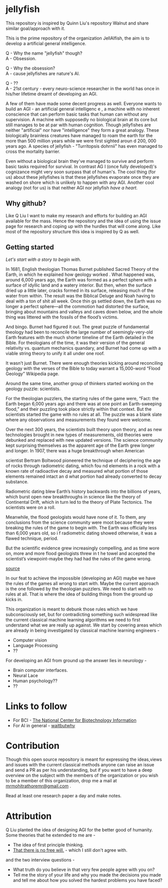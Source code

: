 # jellyfish
This repository is inspired by Quinn Liu's repository Walnut and share similar goal/approach with it.

This is the prime repository of the organization JellAIfish, the aim is to develop a artificial general intelligence.

Q - Why the name "jellyfish" though?  
A - Obsession.

Q - Why the obsession?  
A - cause jellyfishes are nature's AI.

Q - ??  
A - 21st century - every neuro-science researcher in the world has once in his/her lifetime dreamt of developing an AGI.
 
A few of them have made some decent progress as well. Everyone wants to build an AGI - an artificial general intelligenc
e
, a machine with no inherent conscience that can perform basic tasks that human can without any supervision. A machine 
with supposedly no biological brain at its core but still manages to be at par with human cognition. 
Though jellyfishes are neither "artificial" nor have "intelligence" they form a great analogy. These biologically 
brainless creatures have managed to roam the earth for the more than 500 million years while we were first sighted aroun
d 200,
000 years ago. A species of jellyfish - "Turritopsis dohrnii" has even managed to cross the mortality barrier. 

Even without a biological brain they've managed to survive and perform basic tasks required for survival. In contrast AG
I (once fully developed)'s cognizance might very soon surpass that of human's. The cool thing (for us) about these 
jellyfishes is that these jellyfishes evaporate once they are washed on shore which is unlikely to happen with any AGI. 
Another cool analogy (not for us) is that neither AGI nor jellyfish *have a heart.*

## Why github?
Like Q Liu I want to make my research and efforts for building an AGI available for the mass. Hence the repository and the idea of using the issue page for research and coping up with the hurdles that will come along.
Like most of the repository structure this idea is inspired by Q as well.


## Getting started
_Let's start with a story to begin with._  

In 1681, English theologian Thomas Burnet published Sacred Theory of the Earth, in which he explained how geology worked
. What happened was, around 6,000 years ago, the Earth was formed as a perfect sphere with a surface of idyllic land and
 a watery interior. But then, when the surface dried up a little later, cracks formed in its surface, releasing much of 
the water from within. The result was the Biblical Deluge and Noah having to deal with a ton of shit all week. Once thin
gs settled down, the Earth was no longer a perfect sphere—all the commotion had distorted the surface, bringing about 
mountains and valleys and caves down below, and the whole thing was littered with the fossils of the flood’s victims.

And bingo. Burnet had figured it out. The great puzzle of fundamental theology had been to reconcile the large number of
 seemingly-very-old Earth features with the much shorter timeline of the Earth detailed in the Bible. For theologians of
 the time, it was their version of the general relativity vs. quantum mechanics quandary, and Burnet had come up with a 
viable string theory to unify it all under one roof.

It wasn’t just Burnet. There were enough theories kicking around reconciling geology with the verses of the Bible to 
today warrant a 15,000-word “Flood Geology” Wikipedia page.

Around the same time, another group of thinkers started working on the geology puzzle: scientists.

For the theologian puzzlers, the starting rules of the game were, “Fact: the Earth began 6,000 years ago and there was
 at one point an Earth-sweeping flood,” and their puzzling took place strictly within that context. But the scientists
 started the game with no rules at all. The puzzle was a blank slate where any observations and measurements they found 
were welcome.

Over the next 300 years, the scientists built theory upon theory, and as new technologies brought in new types of 
measurements, old theories were debunked and replaced with new updated versions. The science community kept surprising 
themselves as the apparent age of the Earth grew longer and longer. In 1907, there was a huge breakthrough when American
 
scientist Bertram Boltwood pioneered the technique of deciphering the age of rocks through radiometric dating, which fou
nd
elements in a rock with a known rate of radioactive decay and measured what portion of those elements remained intact an
d 
what portion had already converted to decay substance.

Radiometric dating blew Earth’s history backwards into the billions of years, which burst open new breakthroughs in 
science like the theory of Continental Drift, which in turn led to the theory of Plate Tectonics. The scientists were on
 a
 roll.

Meanwhile, the flood geologists would have none of it. To them, any conclusions from the science community were moot 
because they were breaking the rules of the game to begin with. The Earth was officially less than 6,000 years old, so i
f 
radiometric dating showed otherwise, it was a flawed technique, period.

But the scientific evidence grew increasingly compelling, and as time wore on, more and more flood geologists threw in t
he towel and accepted the scientist’s viewpoint-maybe they had had the rules of the game wrong.

[source](https://waitbutwhy.com/2015/11/the-cook-and-the-chef-musks-secret-sauce.html)


In our feat to achieve the impossible (developing an AGI) maybe we have the rules of the games all wrong to start with. 
Maybe the current approach is the one followed by the theologian puzzlers. We need to start with no rules at all. That 
is where the idea of building things from the ground up kicks in. 
  
This organization is meant to debunk those rules which we have subconsciously set, but for contradicting something such 
widespread like the current classical machine learning algorithms we need to first understand what we are really up 
against. We start by covering areas which are already in being investigated by classical machine learning engineers -
* Computer vision
* Language Processing
* ??

For developing an AGI from ground up the answer lies in neurology - 
* Brain computer interfaces.
* Neural Lace
* Human psychology??
* ??

# Links to follow 
* For BCI - [The National Center for Biotechnology Information](https://www.ncbi.nlm.nih.gov/)
* For AI in general - [waitbutwhy](http://waitbutwhy.com/)

# Contribution
Though this open source repository is meant for expressing the ideas,views and issues with the current classical methods anyone can raise an issue and send a PR as per his understanding, but if you want to have a deep overview on the 
 subject with the members of the organization or you wish to be a member of this organization, drop me a mail at 
 mrmohitrathoremr@gmail.com . 
 
 Read at least one research paper a day and make notes.

# Attribution 
Q Liu planted the idea of designing AGI for the better good of humanity. Some theories that he extended to me are - 
* The idea of first principle thinking. 
* [That there is no free will](https://www.youtube.com/watch?v=pCofmZlC72g&t=1035s)[.](https://github.com/WalnutiQ/wAlnut/issues/294#issuecomment-253239773) - which I still don't agree with.

and the two interview questions -  
* What truth do you believe in that very few people agree with you on?
* Tell me the story of your life and why you made the decisions you made and tell me about how you solved the hardest 
problems you have faced?



